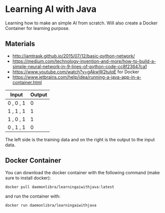 # Learning AI with Java
Learning how to make an simple AI from scratch. Will also create a Docker Container for learning purpose.

## Materials
 - http://iamtrask.github.io/2015/07/12/basic-python-network/
 - https://medium.com/technology-invention-and-more/how-to-build-a-simple-neural-network-in-9-lines-of-python-code-cc8f23647ca1
 - https://www.youtube.com/watch?v=gAkwW2tuIqE for Docker
 - https://www.jetbrains.com/help/idea/running-a-java-app-in-a-container.html

| Input  | Output |
| ------------- | ------------- |
| 0 , 0 , 1  | 0  |
| 1 , 1 , 1  | 1  |
| 1 , 0 , 1  | 1  |
| 0 , 1 , 1  | 0  |

The left side is the training data and on the right is the output to the input data.

## Docker Container
You can download the docker container with the following command (make sure to install docker):

```bash
docker pull daemonlibra/learningaiwithjava:latest
```
 
and run the container with: 
 
```bash
docker run daemonlibra/learningaiwithjava
```
 
